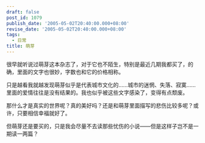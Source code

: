 ```yaml
---
draft: false
post_id: 1079
publish_date: '2005-05-02T20:40:00.000+08:00'
revise_date: '2005-05-02T20:40:00.000+08:00'
tags:
  - 日常
title: 萌芽
---
```


很早就听说过萌芽这本杂志了，对于它也不陌生，特别是最近几期我都买了，的确，里面的文字也很妙，字数也和它的价格相称。

只是越看我就越发现萌芽似乎是代表城市文化的……城市的迷惘、失落、寂寞……里面的爱情往往是没有结果的。我也似乎被这些文字感染了，变得有点颓废。

那什么才是真实的世界呢？真的美好吗？还是和萌芽里面描写的悲伤比较多呢？或许，只要相信幸福就好了。

但萌芽还是要买的，只是我会尽量不去读那些忧伤的小说——但是这样子岂不是一期读一两篇？
